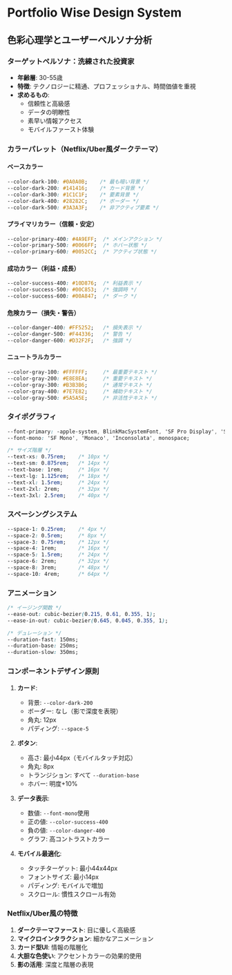 # Portfolio Wise Design System

## 色彩心理学とユーザーペルソナ分析

### ターゲットペルソナ：洗練された投資家
- **年齢層**: 30-55歳
- **特徴**: テクノロジーに精通、プロフェッショナル、時間価値を重視
- **求めるもの**: 
  - 信頼性と高級感
  - データの明瞭性
  - 素早い情報アクセス
  - モバイルファースト体験

### カラーパレット（Netflix/Uber風ダークテーマ）

#### ベースカラー
```css
--color-dark-100: #0A0A0B;    /* 最も暗い背景 */
--color-dark-200: #141416;    /* カード背景 */
--color-dark-300: #1C1C1F;    /* 要素背景 */
--color-dark-400: #28282C;    /* ボーダー */
--color-dark-500: #3A3A3F;    /* 非アクティブ要素 */
```

#### プライマリカラー（信頼・安定）
```css
--color-primary-400: #4A9EFF;  /* メインアクション */
--color-primary-500: #0066FF;  /* ホバー状態 */
--color-primary-600: #0052CC;  /* アクティブ状態 */
```

#### 成功カラー（利益・成長）
```css
--color-success-400: #10D876;  /* 利益表示 */
--color-success-500: #00C853;  /* 強調時 */
--color-success-600: #00A847;  /* ダーク */
```

#### 危険カラー（損失・警告）
```css
--color-danger-400: #FF5252;   /* 損失表示 */
--color-danger-500: #F44336;   /* 警告 */
--color-danger-600: #D32F2F;   /* 強調 */
```

#### ニュートラルカラー
```css
--color-gray-100: #FFFFFF;     /* 最重要テキスト */
--color-gray-200: #E8E8EA;     /* 重要テキスト */
--color-gray-300: #B3B3B6;     /* 通常テキスト */
--color-gray-400: #7E7E82;     /* 補助テキスト */
--color-gray-500: #5A5A5E;     /* 非活性テキスト */
```

### タイポグラフィ

```css
--font-primary: -apple-system, BlinkMacSystemFont, 'SF Pro Display', 'Segoe UI', Roboto, sans-serif;
--font-mono: 'SF Mono', 'Monaco', 'Inconsolata', monospace;

/* サイズ階層 */
--text-xs: 0.75rem;    /* 10px */
--text-sm: 0.875rem;   /* 14px */
--text-base: 1rem;     /* 16px */
--text-lg: 1.125rem;   /* 18px */
--text-xl: 1.5rem;     /* 24px */
--text-2xl: 2rem;      /* 32px */
--text-3xl: 2.5rem;    /* 40px */
```

### スペーシングシステム

```css
--space-1: 0.25rem;    /* 4px */
--space-2: 0.5rem;     /* 8px */
--space-3: 0.75rem;    /* 12px */
--space-4: 1rem;       /* 16px */
--space-5: 1.5rem;     /* 24px */
--space-6: 2rem;       /* 32px */
--space-8: 3rem;       /* 48px */
--space-10: 4rem;      /* 64px */
```

### アニメーション

```css
/* イージング関数 */
--ease-out: cubic-bezier(0.215, 0.61, 0.355, 1);
--ease-in-out: cubic-bezier(0.645, 0.045, 0.355, 1);

/* デュレーション */
--duration-fast: 150ms;
--duration-base: 250ms;
--duration-slow: 350ms;
```

### コンポーネントデザイン原則

1. **カード**: 
   - 背景: `--color-dark-200`
   - ボーダー: なし（影で深度を表現）
   - 角丸: 12px
   - パディング: `--space-5`

2. **ボタン**:
   - 高さ: 最小44px（モバイルタッチ対応）
   - 角丸: 8px
   - トランジション: すべて `--duration-base`
   - ホバー: 明度+10%

3. **データ表示**:
   - 数値: `--font-mono`使用
   - 正の値: `--color-success-400`
   - 負の値: `--color-danger-400`
   - グラフ: 高コントラストカラー

4. **モバイル最適化**:
   - タッチターゲット: 最小44x44px
   - フォントサイズ: 最小14px
   - パディング: モバイルで増加
   - スクロール: 慣性スクロール有効

### Netflix/Uber風の特徴

1. **ダークテーマファースト**: 目に優しく高級感
2. **マイクロインタラクション**: 細かなアニメーション
3. **カード型UI**: 情報の階層化
4. **大胆な色使い**: アクセントカラーの効果的使用
5. **影の活用**: 深度と階層の表現